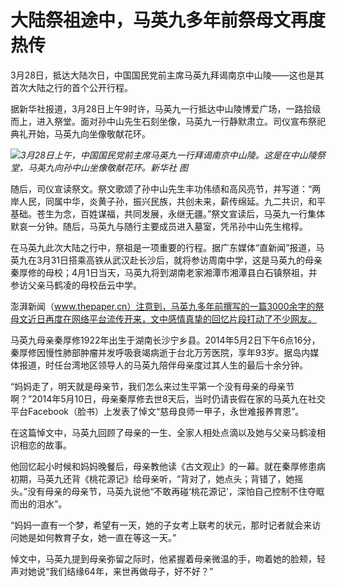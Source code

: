 # 大陆祭祖途中，马英九多年前祭母文再度热传

3月28日，抵达大陆次日，中国国民党前主席马英九拜谒南京中山陵——这也是其首次大陆之行的首个公开行程。

据新华社报道，3月28日上午9时许，马英九一行抵达中山陵博爱广场，一路拾级而上，进入祭堂。面对孙中山先生石刻坐像，马英九一行静默肃立。司仪宣布祭祀典礼开始，马英九向坐像敬献花环。

![](https://inews.gtimg.com/news_bt/OxUxIjjZVTDxlN_mfO22wLTCzqP1C5podIOoltOIoaGiQAA/1000)_3月28日上午，中国国民党前主席马英九一行拜谒南京中山陵。这是在中山陵祭堂，马英九向孙中山坐像敬献花环。新华社
图_

随后，司仪宣读祭文。祭文歌颂了孙中山先生丰功伟绩和高风亮节，并写道：“两岸人民，同属中华，炎黄子孙，振兴民族，共创未来，薪传绵延。九二共识，和平基础。苍生为念，百姓谋福，共同发展，永继无疆。”祭文宣读后，马英九一行集体默哀一分钟。随后，马英九与随行主要成员进入墓室，凭吊孙中山先生棺椁。

在马英九此次大陆之行中，祭祖是一项重要的行程。据广东媒体“直新闻”报道，马英九在3月31日搭乘高铁从武汉赴长沙后，就将参访周南中学，这是马英九的母亲秦厚修的母校；4月1日当天，马英九将到湖南老家湘潭市湘潭县白石镇祭祖，并参访父亲马鹤凌的母校岳云中学。

澎湃新闻（www.thepaper.cn）注意到，马英九多年前撰写的一篇3000余字的祭母文近日再度在网络平台流传开来，文中感情真挚的回忆片段打动了不少网友。

马英九母亲秦厚修1922年出生于湖南长沙宁乡县。2014年5月2日下午6点16分，秦厚修因慢性肺部肿瘤并发呼吸衰竭病逝于台北万芳医院，享年93岁。据岛内媒体报道，时任台湾地区领导人的马英九陪伴母亲度过其人生的最后十余分钟。

“妈妈走了，明天就是母亲节，我们怎么来过生平第一个没有母亲的母亲节啊？”2014年5月10日，母亲秦厚修去世8天后，当时仍请丧假在家的马英九在社交平台Facebook（脸书）上发表了悼文“慈母良师一甲子，永世难报养育恩”。

在这篇悼文中，马英九回顾了母亲的一生、全家人相处点滴以及她与父亲马鹤凌相识相恋的故事。

他回忆起小时候和妈妈晚餐后，母亲教他读《古文观止》的一幕。就在秦厚修患病初期，马英九还背《桃花源记》给母亲听，“背对了，她点头；背错了，她摇头。”没有母亲的母亲节，马英九说他“不敢再碰‘桃花源记’，深怕自己控制不住夺眶而出的泪水”。

“妈妈一直有一个梦，希望有一天，她的子女考上联考的状元，那时记者就会来访问她是如何教育子女，她一直在等这一天。”

悼文中，马英九提到母亲弥留之际时，他紧握着母亲微温的手，吻着她的脸颊，轻声对她说“我们结缘64年，来世再做母子，好不好？”

